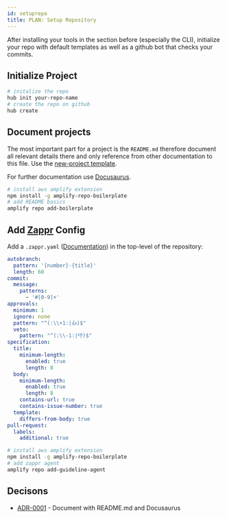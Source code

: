 ```yaml
---
id: setuprepo
title: PLAN: Setup Repository
---
```


After installing your tools in the section before (especially the CLI), initialize your repo with default templates as well as a github bot that checks your commits.

## Initialize Project

```sh
# initalize the repo
hub init your-repo-name
# create the repo on github
hub create
```

## Document projects

The most important part for a project is the `README.md` therefore document all relevant details there and only reference from other documentation to this file. Use the [new-project template](https://github.com/denseidel/new-project).

For further documentation use [Docusaurus](https://docusaurus.io/docs/en/installation).

```sh
# install aws amplify extension
npm install -g amplify-repo-boilerplate
# add README basics
amplify repo add-boilerplate
```

## Add [Zappr](https://zappr.opensource.zalan.do) Config

Add a `.zappr.yaml` ([Documentation](https://zappr.readthedocs.io/en/latest/setup/#zappr-features-and-their-configuration-options)) in the top-level of the repository:

```yaml
autobranch:
  pattern: '{number}-{title}'
  length: 60
commit:
  message:
    patterns:
      - '#[0-9]+'
approvals:
  minimum: 1
  ignore: none
  pattern: "^(:\\+1:|👍)$"
  veto:
    pattern: "^(:\\-1:|👎)$"
specification:
  title:
    minimum-length:
      enabled: true
      length: 8
  body:
    minimum-length:
      enabled: true
      length: 8
    contains-url: true
    contains-issue-number: true
  template:
    differs-from-body: true
pull-request:
  labels:
    additional: true
```

```sh
# install aws amplify extension
npm install -g amplify-repo-boilerplate
# add zappr agent
amplify repo add-guideline-agent
```

## Decisons

<!-- adrlog -->

- [ADR-0001](adr/0004-document-with-readme-md-and-docusaurus.md) - Document with README.md and Docusaurus

<!-- adrlogstop -->